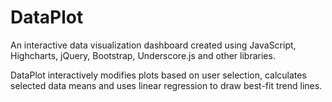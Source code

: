 # DataPlot
An interactive data visualization dashboard created using JavaScript, Highcharts, jQuery, Bootstrap, Underscore.js and other libraries.

DataPlot interactively modifies plots based on user selection, calculates selected data means and uses linear regression to draw best-fit trend lines.
